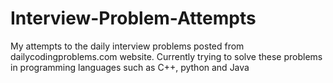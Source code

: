 # Interview-Problem-Attempts

My attempts to the daily interview problems posted from dailycodingproblems.com website. Currently trying to solve these problems in programming languages such as C++, python and Java
